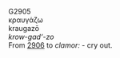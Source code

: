 <body>
  <p>G2905<br>  κραυγάζω  <br> kraugazō  <br><i>krow-gad‘-zo </i><br>From <a href="g2906.htm">2906</a>  to <i>clamor:</i> - cry out.<br></p>
 </body>